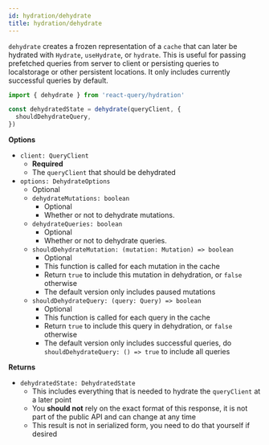 ```yaml
---
id: hydration/dehydrate
title: hydration/dehydrate
---
```


`dehydrate` creates a frozen representation of a `cache` that can later be hydrated with `Hydrate`, `useHydrate`, or `hydrate`. This is useful for passing prefetched queries from server to client or persisting queries to localstorage or other persistent locations. It only includes currently successful queries by default.

```js
import { dehydrate } from 'react-query/hydration'

const dehydratedState = dehydrate(queryClient, {
  shouldDehydrateQuery,
})
```

**Options**

- `client: QueryClient`
  - **Required**
  - The `queryClient` that should be dehydrated
- `options: DehydrateOptions`
  - Optional
  - `dehydrateMutations: boolean`
    - Optional
    - Whether or not to dehydrate mutations.
  - `dehydrateQueries: boolean`
    - Optional
    - Whether or not to dehydrate queries.
  - `shouldDehydrateMutation: (mutation: Mutation) => boolean`
    - Optional
    - This function is called for each mutation in the cache
    - Return `true` to include this mutation in dehydration, or `false` otherwise
    - The default version only includes paused mutations
  - `shouldDehydrateQuery: (query: Query) => boolean`
    - Optional
    - This function is called for each query in the cache
    - Return `true` to include this query in dehydration, or `false` otherwise
    - The default version only includes successful queries, do `shouldDehydrateQuery: () => true` to include all queries

**Returns**

- `dehydratedState: DehydratedState`
  - This includes everything that is needed to hydrate the `queryClient` at a later point
  - You **should not** rely on the exact format of this response, it is not part of the public API and can change at any time
  - This result is not in serialized form, you need to do that yourself if desired
